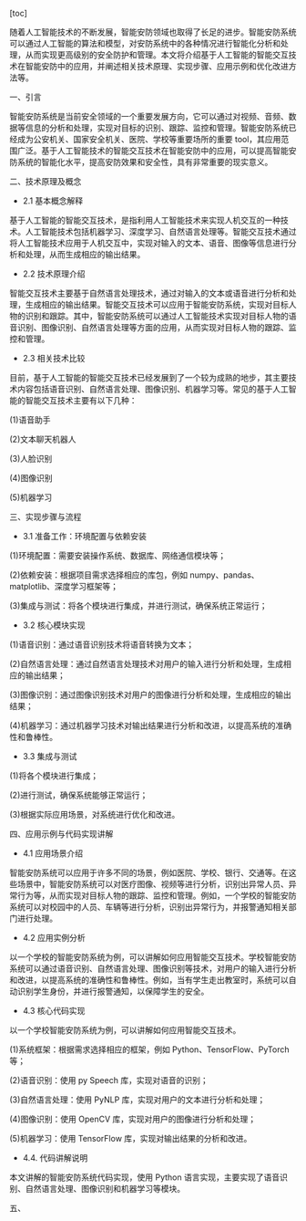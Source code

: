 
[toc]                    
                
                
随着人工智能技术的不断发展，智能安防领域也取得了长足的进步。智能安防系统可以通过人工智能的算法和模型，对安防系统中的各种情况进行智能化分析和处理，从而实现更高级别的安全防护和管理。本文将介绍基于人工智能的智能交互技术在智能安防中的应用，并阐述相关技术原理、实现步骤、应用示例和优化改进方法等。

一、引言

智能安防系统是当前安全领域的一个重要发展方向，它可以通过对视频、音频、数据等信息的分析和处理，实现对目标的识别、跟踪、监控和管理。智能安防系统已经成为公安机关、国家安全机关、医院、学校等重要场所的重要 tool，其应用范围广泛。基于人工智能技术的智能交互技术在智能安防中的应用，可以提高智能安防系统的智能化水平，提高安防效果和安全性，具有非常重要的现实意义。

二、技术原理及概念

- 2.1 基本概念解释

基于人工智能的智能交互技术，是指利用人工智能技术来实现人机交互的一种技术。人工智能技术包括机器学习、深度学习、自然语言处理等。智能交互技术通过将人工智能技术应用于人机交互中，实现对输入的文本、语音、图像等信息进行分析和处理，从而生成相应的输出结果。

- 2.2 技术原理介绍

智能交互技术主要基于自然语言处理技术，通过对输入的文本或语音进行分析和处理，生成相应的输出结果。智能交互技术可以应用于智能安防系统，实现对目标人物的识别和跟踪。其中，智能安防系统可以通过人工智能技术实现对目标人物的语音识别、图像识别、自然语言处理等方面的应用，从而实现对目标人物的跟踪、监控和管理。

- 2.3 相关技术比较

目前，基于人工智能的智能交互技术已经发展到了一个较为成熟的地步，其主要技术内容包括语音识别、自然语言处理、图像识别、机器学习等。常见的基于人工智能的智能交互技术主要有以下几种：

(1)语音助手

(2)文本聊天机器人

(3)人脸识别

(4)图像识别

(5)机器学习

三、实现步骤与流程

- 3.1 准备工作：环境配置与依赖安装

(1)环境配置：需要安装操作系统、数据库、网络通信模块等；

(2)依赖安装：根据项目需求选择相应的库包，例如 numpy、pandas、matplotlib、深度学习框架等；

(3)集成与测试：将各个模块进行集成，并进行测试，确保系统正常运行；

- 3.2 核心模块实现

(1)语音识别：通过语音识别技术将语音转换为文本；

(2)自然语言处理：通过自然语言处理技术对用户的输入进行分析和处理，生成相应的输出结果；

(3)图像识别：通过图像识别技术对用户的图像进行分析和处理，生成相应的输出结果；

(4)机器学习：通过机器学习技术对输出结果进行分析和改进，以提高系统的准确性和鲁棒性。

- 3.3 集成与测试

(1)将各个模块进行集成；

(2)进行测试，确保系统能够正常运行；

(3)根据实际应用场景，对系统进行优化和改进。

四、应用示例与代码实现讲解

- 4.1 应用场景介绍

智能安防系统可以应用于许多不同的场景，例如医院、学校、银行、交通等。在这些场景中，智能安防系统可以对医疗图像、视频等进行分析，识别出异常人员、异常行为等，从而实现对目标人物的跟踪、监控和管理。例如，一个学校的智能安防系统可以对校园中的人员、车辆等进行分析，识别出异常行为，并报警通知相关部门进行处理。

- 4.2 应用实例分析

以一个学校的智能安防系统为例，可以讲解如何应用智能交互技术。学校智能安防系统可以通过语音识别、自然语言处理、图像识别等技术，对用户的输入进行分析和改进，以提高系统的准确性和鲁棒性。例如，当有学生走出教室时，系统可以自动识别学生身份，并进行报警通知，以保障学生的安全。

- 4.3 核心代码实现

以一个学校智能安防系统为例，可以讲解如何应用智能交互技术。

(1)系统框架：根据需求选择相应的框架，例如 Python、TensorFlow、PyTorch 等；

(2)语音识别：使用 py Speech 库，实现对语音的识别；

(3)自然语言处理：使用 PyNLP 库，实现对用户的文本进行分析和处理；

(4)图像识别：使用 OpenCV 库，实现对用户的图像进行分析和处理；

(5)机器学习：使用 TensorFlow 库，实现对输出结果的分析和改进。

- 4.4. 代码讲解说明

本文讲解的智能安防系统代码实现，使用 Python 语言实现，主要实现了语音识别、自然语言处理、图像识别和机器学习等模块。

五、


